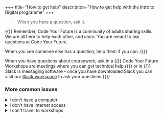 +++
title="How to get help"
description="How to get help with the Intro to Digital programme"
+++

> When you have a question, ask it.

{{<note type="tip" title="Code Your Future is a Community">}}
Remember, Code Your Future is a community of adults sharing skills. We are all here to help each other, and _learn_. You are meant to ask questions at Code Your Future.

When you see someone else has a question, help them if you can.
{{</note>}}

When you have questions about coursework, ask in a {{<tooltip title="workshop">}} Code Your Future Workshops are meetings where you can get technical help.{{</tooltip>}} or in {{<tooltip title="Slack">}} Slack is messaging software - once you have downloaded Slack you can visit our [Slack workspace](https://cyf-introtodigital.slack.com/signup#/domain-signup) to ask your questions.{{</tooltip>}}

### More common issues

<details>
<summary>I don't have a computer</summary>
Here are some ways CYF graduates solved this problem in the past:

1. Use a computer in a local library. All UK public libraries have computers for public use.
   In England and Wales: [Book internet access in your local library](https://www.gov.uk/book-internet-access-at-library) (This is popular, so you should book in advance.). For Scotland: [Find your local library](https://www.mygov.scot/public-libraries)

1. Use another free computer centre. The [Digital Inclusion Project](https://network.goodthingsfoundation.org/#/map) is a network of online centres that are free for everyone to use.

1. Borrow a computer from a friend or a relative if you can.

1. Buy a computer. In the UK, prices start from around £200.

1. Use one of our laptops during a drop-in session. Please note: you might still need to use a laptop or computer from another source during the week.

</details>

<details>
<summary>I don't have internet access</summary>
Here are some ways CYF graduates solved this problem in the past:

1. Use the free Wi-Fi in a local library. All UK public libraries have free Wi-Fi.

1. Find a Good Things Foundation centre near you. The [Digital Inclusion Project](https://network.goodthingsfoundation.org/#/map) is a network of online centres that are free for everyone to use, and they have data banks too.

</details>

<details>
<summary>I can't travel to workshops</summary>

1. Ask in Slack for an online workshop
</details>
